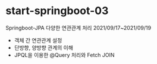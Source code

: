 # start-springboot-03
Springboot-JPA 다양한 연관관계 처리 2021/09/17~2021/09/19

+ 객체 간 연관관계 설정 
+ 단방향, 양방향 관계의 이해
+ JPQL을 이용한 @Query 처리와 Fetch JOIN
